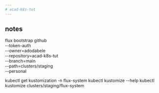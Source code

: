 ```yaml
---
# acad-k8s-tut
---
```

notes
---

flux bootstrap github \
  --token-auth \
  --owner=adodabele \
  --repository=acad-k8s-tut \
  --branch=main \
  --path=clusters/staging \
  --personal

kubectl get kustomization -n flux-system
kubectl kustomize --help
kubectl kustomize clusters/staging/flux-system

